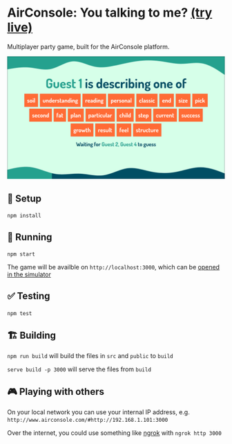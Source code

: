 # AirConsole: You talking to me? [(try live)](https://www.airconsole.com/simulator/#debug:https://adamjones.me/airconsole-you-talking-to-me/)

Multiplayer party game, built for the AirConsole platform.

![A screenshot of the game in progress, showing a set of words and a statement that Guest 1 is describing one of them while Guest 2 and Guest 4 are guessing](./branding/screenshot.png)


## 🔧 Setup

`npm install`

## 🏃 Running

`npm start`

The game will be availble on `http://localhost:3000`, which can be [opened in the simulator](http://www.airconsole.com/simulator/?http=1#http://localhost:3000)

## ✅ Testing

`npm test`

## 🏗 Building

`npm run build` will build the files in `src` and `public` to `build`

`serve build -p 3000` will serve the files from `build`

## 🎮 Playing with others

On your local network you can use your internal IP address, e.g. `http://www.airconsole.com/#http://192.168.1.101:3000`

Over the internet, you could use something like [ngrok](https://ngrok.com/) with `ngrok http 3000`
